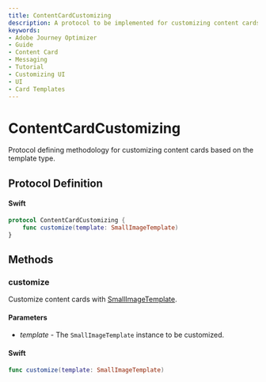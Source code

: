 ```yaml
---
title: ContentCardCustomizing
description: A protocol to be implemented for customizing content cards based on the template type.
keywords:
- Adobe Journey Optimizer
- Guide
- Content Card
- Messaging
- Tutorial
- Customizing UI
- UI
- Card Templates
---
```


# ContentCardCustomizing

Protocol defining methodology for customizing content cards based on the template type.

## Protocol Definition

<CodeBlock slots="heading, code" repeat="1" languages="Swift" />

#### Swift

```swift
protocol ContentCardCustomizing {
    func customize(template: SmallImageTemplate)
}
```

## Methods

### customize 

Customize content cards with [SmallImageTemplate](../PublicClasses/Template/smallimage-template.md).

#### Parameters

- _template_ - The `SmallImageTemplate` instance to be customized.

<CodeBlock slots="heading, code" repeat="1" languages="Swift" />

#### Swift

``` swift
func customize(template: SmallImageTemplate)
```